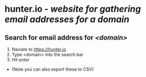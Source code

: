 # hunter.io - *website for gathering email addresses for a domain*

## Search for email address for *\<domain\>*
1. Naviate to https://hunter.io
2. Type \<domain\>  into the search bar
3. Hit enter
- (Note you can also export these to CSV)